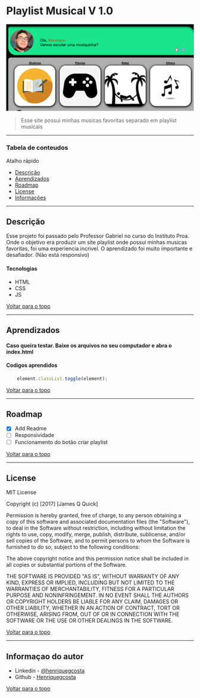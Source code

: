 # Playlist Musical V 1.0

![Project Image](playlist.png)

> Esse site possui minhas musicas favoritas separado em playlist musicais

---

### Tabela de conteudos
Atalho rápido

- [Descrição](#Descrição)
- [Aprendizados](#Aprendizados)
- [Roadmap](#roadmap)
- [License](#license)
- [Informações](#Informaçao-do-autor)

---

## Descrição

Esse projeto foi passado pelo Professor Gabriel no curso do Instituto Proa. Onde o objetivo era produzir um site playlist onde possui minhas musicas favoritas, foi uma experiencia incrivel. O aprendizado foi muito importante e desafiador. (Não está responsivo)

#### Tecnologias

- HTML
- CSS
- JS

[Voltar para o topo](#Tabela-de-conteudos)

---

## Aprendizados

#### Caso queira testar. Baixe os arquivos no seu computador e abra o index.html



#### Codigos aprendidos

```javascript
    element.classList.toggle(element);
```
[Voltar para o topo](#Playlist-Musical-V-1.0)

---

## Roadmap

- [x] Add Readme
- [ ] Responsividade
- [ ] Funcionamento do botão criar playlist

[Voltar para o topo](#Playlist-Musical-V-1.0)

---

## License

MIT License

Copyright (c) [2017] [James Q Quick]

Permission is hereby granted, free of charge, to any person obtaining a copy
of this software and associated documentation files (the "Software"), to deal
in the Software without restriction, including without limitation the rights
to use, copy, modify, merge, publish, distribute, sublicense, and/or sell
copies of the Software, and to permit persons to whom the Software is
furnished to do so, subject to the following conditions:

The above copyright notice and this permission notice shall be included in all
copies or substantial portions of the Software.

THE SOFTWARE IS PROVIDED "AS IS", WITHOUT WARRANTY OF ANY KIND, EXPRESS OR
IMPLIED, INCLUDING BUT NOT LIMITED TO THE WARRANTIES OF MERCHANTABILITY,
FITNESS FOR A PARTICULAR PURPOSE AND NONINFRINGEMENT. IN NO EVENT SHALL THE
AUTHORS OR COPYRIGHT HOLDERS BE LIABLE FOR ANY CLAIM, DAMAGES OR OTHER
LIABILITY, WHETHER IN AN ACTION OF CONTRACT, TORT OR OTHERWISE, ARISING FROM,
OUT OF OR IN CONNECTION WITH THE SOFTWARE OR THE USE OR OTHER DEALINGS IN THE
SOFTWARE.

[Voltar para o topo](#Playlist-Musical-V-1.0)

---

## Informaçao do autor

- Linkedin - [@henriquegcosta](https://www.linkedin.com/in/henriquegcosta/)
- Github - [Henriquegcosta](https://github.com/Henriquegcosta)

[Voltar para o topo](#Playlist-Musical-V-1.0)
